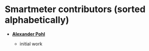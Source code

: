 Smartmeter contributors (sorted alphabetically)
===============================================

* **[Alexander Pohl](https://github.com/ahpohl)**

  * initial work
